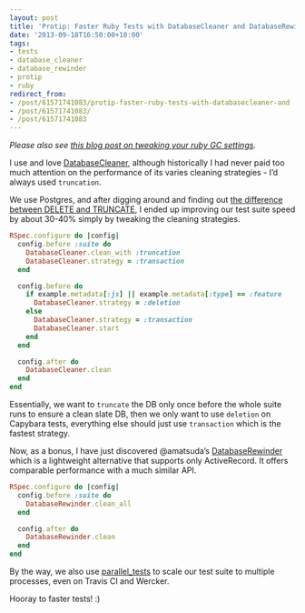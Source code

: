 ```yaml
---
layout: post
title: 'Protip: Faster Ruby Tests with DatabaseCleaner and DatabaseRewinder'
date: '2013-09-18T16:50:00+10:00'
tags:
- tests
- database_cleaner
- database_rewinder
- protip
- ruby
redirect_from:
- /post/61571741083/protip-faster-ruby-tests-with-databasecleaner-and
- /post/61571741083/
- /post/61571741083
---
```

_Please also see [this blog post on tweaking your ruby GC settings](/blog/2013-09-06-protip-ruby-devs-please-tweak-your-gc-settings/)._

I use and love [DatabaseCleaner](https://github.com/bmabey/database_cleaner), although historically I had never paid too much attention on the performance of its varies cleaning strategies - I’d always used `truncation`.

We use Postgres, and after digging around and finding out [the difference between DELETE and TRUNCATE](http://stackoverflow.com/questions/11419536/postgresql-truncation-speed/11423886#11423886), I ended up improving our test suite speed by about 30-40% simply by tweaking the cleaning strategies.

```ruby
RSpec.configure do |config|
  config.before :suite do
    DatabaseCleaner.clean_with :truncation
    DatabaseCleaner.strategy = :transaction
  end

  config.before do
    if example.metadata[:js] || example.metadata[:type] == :feature
      DatabaseCleaner.strategy = :deletion
    else
      DatabaseCleaner.strategy = :transaction
      DatabaseCleaner.start
    end
  end

  config.after do
    DatabaseCleaner.clean
  end
end
```

Essentially, we want to `truncate` the DB only once before the whole suite runs to ensure a clean slate DB, then we only want to use `deletion` on Capybara tests, everything else should just use `transaction` which is the fastest strategy.

Now, as a bonus, I have just discovered @amatsuda’s [DatabaseRewinder](https://github.com/amatsuda/database_rewinder) which is a lightweight alternative that supports only ActiveRecord. It offers comparable performance with a much similar API.

```ruby
RSpec.configure do |config|
  config.before :suite do
    DatabaseRewinder.clean_all
  end

  config.after do
    DatabaseRewinder.clean
  end
end
```

By the way, we also use [parallel\_tests](https://github.com/grosser/parallel_tests) to scale our test suite to multiple processes, even on Travis CI and Wercker.

Hooray to faster tests! :)

